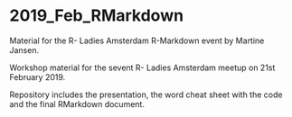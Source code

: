 # 2019_Feb_RMarkdown

Material for the R- Ladies Amsterdam R-Markdown event by Martine Jansen. 

Workshop material for the sevent R- Ladies Amsterdam meetup on 21st February 2019.

Repository includes the presentation, the word cheat sheet with the code and the final RMarkdown document.

